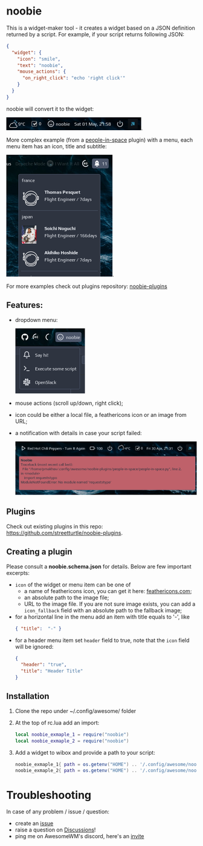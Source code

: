 # noobie

This is a widget-maker tool - it creates a widget based on a JSON definition returned by a script. 
For example, if your script returns following JSON:

```json
{
  "widget": {
    "icon": "smile",
    "text": "noobie",
    "mouse_actions": {
      "on_right_click": "echo 'right click'"
    }
  }
}
```

noobie will convert it to the widget:

![screenshot](./screenshots/screenshot.png).

More complex example (from a [people-in-space](https://github.com/streetturtle/noobie-plugins/tree/master/people-in-space) plugin) with a menu, each menu item has an icon, title and subtitle:

![screenshot](./screenshots/screenshot3.png).

For more examples check out plugins repository: [noobie-plugins](https://github.com/streetturtle/noobie-plugins)

## Features:

 - dropdown menu:
 
   ![menu](./screenshots/screenshot2.png)
 
 - mouse actions (scroll up/down, right click);
 - icon could be either a local file, a feathericons icon or an image from URL;
 - a notification with details in case your script failed:
 
   ![error notification](./screenshots/screenshot-errors.png)
 
## Plugins

Check out existing plugins in this repo: https://github.com/streetturtle/noobie-plugins.

## Creating a plugin

Please consult a **noobie.schema.json** for details. Below are few important excerpts:

- `icon` of the widget or menu item can be one of 
  - a name of feathericons icon, you can get it here: [feathericons.com](https://feathericons.com/); 
  - an absolute path to the image file;
  - URL to the image file. If you are not sure image exists, you can add a `icon_fallback` field with an absolute path to the fallback image;
 - for a horizontal line in the menu add an item with title equals to '-', like  
    ```json
    { "title":  "-" }
    ```
  - for a header menu item set `header` field to true, note that the `icon` field will be ignored:
    ```json
    {
      "header": "true",
      "title": "Header Title"
    }
    ```
 
## Installation

1. Clone the repo under ~/.config/awesome/ folder
1. At the top of rc.lua add an import:
 
    ```lua
    local noobie_exmaple_1 = require("noobie")
    local noobie_exmaple_2 = require("noobie")
    ```
1. Add a widget to wibox and provide a path to your script:
 
    ```lua
    noobie_exmaple_1{ path = os.getenv("HOME") .. '/.config/awesome/noobie/test.sh' },
    noobie_exmaple_2{ path = os.getenv("HOME") .. '/.config/awesome/noobie/othertest.py' },
    ```
    
# Troubleshooting

In case of any problem / issue / question:
 - create an [issue](https://github.com/streetturtle/noobie/issues/new/choose)
 - raise a question on [Discussions](https://github.com/streetturtle/noobie/discussions)!
 - ping me on AwesomeWM's discord, here's an [invite](https://discord.gg/XYvn8R5)
